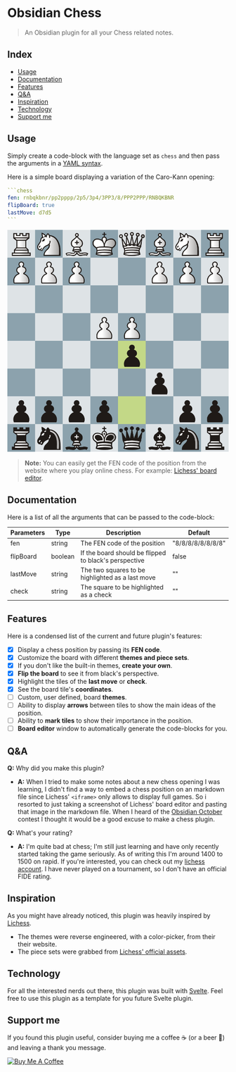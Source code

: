 # Obsidian Chess

> An Obsidian plugin for all your Chess related notes.

## Index

- [Usage](#usage)
- [Documentation](#documentation)
- [Features](#features)
- [Q&A](#qa)
- [Inspiration](#inspiration)
- [Technology](#technology)
- [Support me](#support-me)

## Usage

Simply create a code-block with the language set as `chess` and then pass the arguments in a [YAML syntax](https://docs.ansible.com/ansible/latest/reference_appendices/YAMLSyntax.html).

Here is a simple board displaying a variation of the Caro-Kann opening:

````yaml
```chess
fen: rnbqkbnr/pp2pppp/2p5/3p4/3PP3/8/PPP2PPP/RNBQKBNR
flipBoard: true
lastMove: d7d5
```
````

![Caro-Kann position](./assets/screenshots/Caro-Kann.png)

> **Note:** You can easily get the FEN code of the position from the website where you play online chess. For example: [Lichess' board editor](https://lichess.org/editor?fen=rnbqkbnr%2Fpp2pppp%2F2p5%2F3p4%2F3PP3%2F8%2FPPP2PPP%2FRNBQKBNR+w+KQkq+-+0+2).

## Documentation

Here is a list of all the arguments that can be passed to the code-block:

| Parameters | Type    | Description                                           | Default           |
| ---------- | ------- | ----------------------------------------------------- | ----------------- |
| fen        | string  | The FEN code of the position                          | "8/8/8/8/8/8/8/8" |
| flipBoard  | boolean | If the board should be flipped to black's perspective | false             |
| lastMove   | string  | The two squares to be highlighted as a last move      | ""                |
| check      | string  | The square to be highlighted as a check               | ""                |

## Features

Here is a condensed list of the current and future plugin's features:

- [x] Display a chess position by passing its **FEN code**.
- [x] Customize the board with different **themes and piece sets**.
- [x] If you don't like the built-in themes, **create your own**.
- [x] **Flip the board** to see it from black's perspective.
- [x] Highlight the tiles of the **last move** or **check**.
- [x] See the board tile's **coordinates**.
- [ ] Custom, user defined, board **themes**.
- [ ] Ability to display **arrows** between tiles to show the main ideas of the position.
- [ ] Ability to **mark tiles** to show their importance in the position.
- [ ] **Board editor** window to automatically generate the code-blocks for you.

## Q&A

**Q:** Why did you make this plugin?

- **A:** When I tried to make some notes about a new chess opening I was learning, I didn't find a way to embed a chess position on an markdown file since Lichess' `<iframe>` only allows to display full games. So i resorted to just taking a screenshot of Lichess' board editor and pasting that image in the markdown file. When I heard of the [Obsidian October](https://publish.obsidian.md/hub/11+-+Events/Obsidian+October+2021) contest I thought it would be a good excuse to make a chess plugin.

**Q:** What's your rating?

- **A:** I'm quite bad at chess; I'm still just learning and have only recently started taking the game seriously. As of writing this I'm around 1400 to 1500 on rapid. If you're interested, you can check out my [lichess account](https://lichess.org/@/frizd). I have never played on a tournament, so I don't have an official FIDE rating.

## Inspiration

As you might have already noticed, this plugin was heavily inspired by [Lichess](https://lichess.org/).

- The themes were reverse engineered, with a color-picker, from their their website.
- The piece sets were grabbed from [Lichess' official assets](https://github.com/ornicar/lila/tree/master/public/piece).

## Technology

For all the interested nerds out there, this plugin was built with [Svelte](https://svelte.dev/). Feel free to use this plugin as a template for you future Svelte plugin.

## Support me

If you found this plugin useful, consider buying me a coffee ☕ (or a beer 🍺) and leaving a thank you message.

<a href="https://www.buymeacoffee.com/pmorim" target="_blank"><img src="https://cdn.buymeacoffee.com/buttons/v2/default-yellow.png" alt="Buy Me A Coffee" style="height: 42px !important;width: 150px !important;" ></a>
